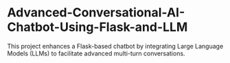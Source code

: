 # Advanced-Conversational-AI-Chatbot-Using-Flask-and-LLM
This project enhances a Flask-based chatbot by integrating Large Language Models (LLMs) to facilitate advanced multi-turn conversations. 

